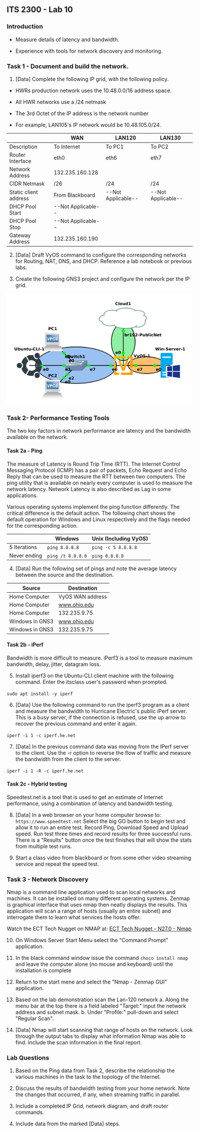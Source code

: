 ## ITS 2300 - Lab 10
### Introduction

-   Measure details of latency and bandwidth.

-   Experience with tools for network discovery and monitoring.

### Task 1 - Document and build the network.

1.  [Data] Complete the following IP grid, with the following policy.

-   HWRs production network uses the 10.48.0.0/16 address space.

-   All HWR networks use a /24 netmask

-   The 3rd Octet of the IP address is the network number

-   For example, LAN105's IP network would be 10.48.105.0/24.

|                   |**WAN**            |**LAN120**           |**LAN130**
|--                         |--                 |--                 |--
|Description                |To Internet        |To PC1             |To PC2
|Router Interface           |eth0               |eth6               |eth7
|Network Address            |132.235.160.128    |                   |
|CIDR Netmask               |/26                |/24                |/24
|Static client address      |From Blackboard    |--Not Applicable-- |--Not Applicable--
|DHCP Pool Start            |--Not Applicable-- |                   |
|DHCP Pool Stop             |--Not Applicable-- |                   |
|Gateway Address            |132.235.160.190    |                   |

2.  [Data] Draft VyOS command to configure the corresponding networks for Routing, NAT, DNS, and DHCP. Reference a lab notebook or previous labs.

3.  Create the following GNS3 project and configure the network per the IP grid.

![](Lab10.png)

### Task 2- Performance Testing Tools

The two key factors in network performance are latency and the bandwidth available on the network.

#### Task 2a - Ping

The measure of Latency is Round Trip Time (RTT). The Internet Control Messaging Protocol (ICMP) has a pair of packets, Echo Request and Echo Reply that can be used to measure the RTT between two computers. The ping utility that is available on nearly every computer is used to measure the network latency. Network Latency is also described as Lag in some applications.

Various operating systems implement the ping function differently. The critical difference is the default action. The following chart shows the default operation for Windows and Linux respectively and the flags needed for the corresponding action.

|                   |**Windows**            |**Unix (Including VyOS)**
|--                 |--                 |--
|5 Iterations       |`ping 8.8.8.8`     |`ping -c 5 8.8.8.8`
|Never ending       |`ping /t 8.8.8.8`  |`ping 8.8.8.8`

4.  [Data] Run the following set of pings and note the average latency between the source and the destination.

|Source             |Destination
|--                 |--
|Home Computer      |VyOS WAN address
|Home Computer      |www.ohio.edu
|Home Computer      |132.235.9.75
|Windows in GNS3 |www.ohio.edu
|Windows in GNS3 |132.235.9.75

#### Task 2b - iPerf

Bandwidth is more difficult to measure. iPerf3 is a tool to measure maximum bandwidth, delay, jitter, datagram loss.

5.  Install iperf3 on the Ubuntu-CLI client machine with the following command. Enter the itsclass user's password when prompted.

`sudo apt install -y iperf`

6.  [Data] Use the following command to run the iperf3 program as a client and measure the bandwidth to Hurricane Electric's public iPerf server. This is a busy server, if the connection is refused, use the up arrow to recover the previous command and enter it again.

`iperf -i 1 -c iperf.he.net`

7.  [Data] In the previous command data was moving from the IPerf server to the client. Use the -r option to reverse the flow of traffic and measure the bandwidth from the client to the server.

`iperf -i 1 -R -c iperf.he.net`

#### Task 2c - Hybrid testing

Speedtest.net is a tool that is used to get an estimate of Internet performance, using a combination of latency and bandwidth testing.

8.  [Data] In a web browser on your home computer browse to: `https://www.speedtest.net` Select the big GO button to begin test and allow it to run an entire test. Record Ping, Download Speed and
Upload speed. Run test three times and record results for three successful runs. There is a "Results" button once the test finishes that will show the stats from multiple test runs.

9. Start a class video from blackboard or from some other video streaming service and repeat the speed test.

### Task 3 - Network Discovery

Nmap is a command line application used to scan local networks and machines. It can be installed on many different operating systems. Zenmap is graphical interface that uses nmap then neatly displays the
results. This application will scan a range of hosts (usually an entire subnet) and interrogate them to learn what services the hosts offer.

Watch the ECT Tech Nugget on NMAP at: [ECT Tech Nugget - N27.0 - Nmap](https://youtu.be/PBuoHk9fFgk)

10. On Windows Server Start Menu select the "Command Prompt" application.

11. In the black command window issue the command `choco install nmap` and leave the computer alone (no mouse and keyboard) until the installation is complete

12. Return to the start mene and select the "Nmap - Zenmap GUI" application.

13. Based on the lab demonstration scan the Lan-120 network
a.  Along the menu bar at the top there is a field labeled "Target:" input the network address and subnet mask.
b.  Under "Profile:" pull-down and select "Regular Scan".

14. [Data] Nmap will start scanning that range of hosts on the network. Look through the output tabs to display what information Nmap was able to find. Include the scan information in the final report.

### Lab Questions

1.  Based on the Ping data from Task 2, describe the relationship the various machines in the task to the topology of the Internet.

2.  Discuss the results of bandwidth testing from your home network. Note the changes that occurred, if any, when streaming traffic in parallel.

3.  Include a completed IP Grid, network diagram, and draft router commands.

4.  Include data from the marked [Data] steps.
